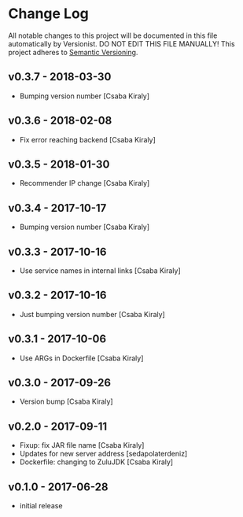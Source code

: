# Change Log

All notable changes to this project will be documented in this file
automatically by Versionist. DO NOT EDIT THIS FILE MANUALLY!
This project adheres to [Semantic Versioning](http://semver.org/).

## v0.3.7 - 2018-03-30

* Bumping version number [Csaba Kiraly]

## v0.3.6 - 2018-02-08

* Fix error reaching backend [Csaba Kiraly]

## v0.3.5 - 2018-01-30

* Recommender IP change [Csaba Kiraly]

## v0.3.4 - 2017-10-17

* Bumping version number [Csaba Kiraly]

## v0.3.3 - 2017-10-16

* Use service names in internal links [Csaba Kiraly]

## v0.3.2 - 2017-10-16

* Just bumping version number [Csaba Kiraly]

## v0.3.1 - 2017-10-06

* Use ARGs in Dockerfile [Csaba Kiraly]

## v0.3.0 - 2017-09-26

* Version bump [Csaba Kiraly]

## v0.2.0 - 2017-09-11

* Fixup: fix JAR file name [Csaba Kiraly]
* Updates for new server address [sedapolaterdeniz]
* Dockerfile: changing to ZuluJDK [Csaba Kiraly]

## v0.1.0 - 2017-06-28

* initial release
